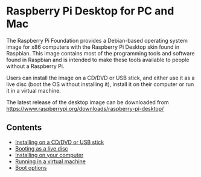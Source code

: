 # Raspberry Pi Desktop for PC and Mac

The Raspberry Pi Foundation provides a Debian-based operating system image
for x86 computers with the Raspberry Pi Desktop skin found in Raspbian.
This image contains most of the programming tools and software found in Raspbian
and is intended to make these tools available to people without a Raspberry Pi.

Users can install the image on a CD/DVD or USB stick, and either use it as a
live disc (boot the OS without installing it), install it on their computer or
run it in a virtual machine.

The latest release of the desktop image can be downloaded from
https://www.raspberrypi.org/downloads/raspberry-pi-desktop/

## Contents

- [Installing on a CD/DVD or USB stick](installing-cd-dvd-usb/README.md)
- [Booting as a live disc](live-disc/README.md)
- [Installing on your computer](installing/README.md)
- [Running in a virtual machine](virtual-machine/README.md)
- [Boot options](boot-options/README.md)
